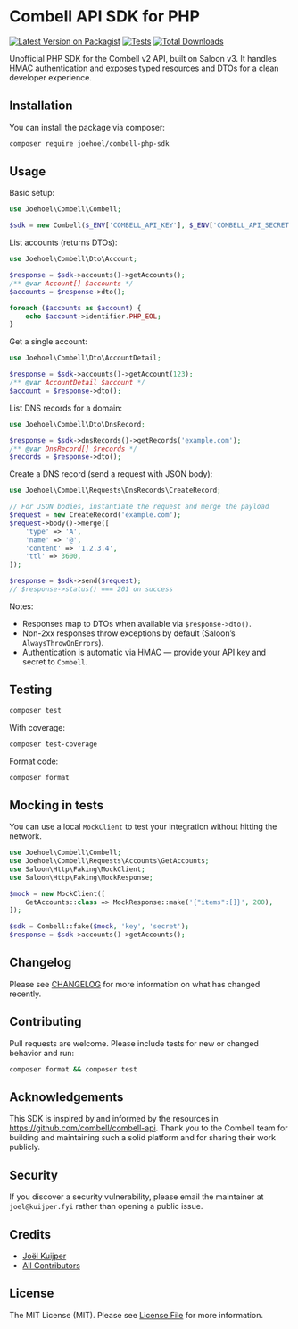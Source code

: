 # Combell API SDK for PHP

[![Latest Version on Packagist](https://img.shields.io/packagist/v/joehoel/combell-php-sdk.svg?style=flat-square)](https://packagist.org/packages/joehoel/combell-php-sdk)
[![Tests](https://img.shields.io/github/actions/workflow/status/joehoel/combell-php-sdk/run-tests.yml?branch=master&label=tests&style=flat-square)](https://github.com/joehoel/combell-php-sdk/actions/workflows/run-tests.yml)
[![Total Downloads](https://img.shields.io/packagist/dt/joehoel/combell-php-sdk.svg?style=flat-square)](https://packagist.org/packages/joehoel/combell-php-sdk)

Unofficial PHP SDK for the Combell v2 API, built on Saloon v3. It handles HMAC authentication and exposes typed resources and DTOs for a clean developer experience.

## Installation

You can install the package via composer:

```bash
composer require joehoel/combell-php-sdk
```

## Usage

Basic setup:

```php
use Joehoel\Combell\Combell;

$sdk = new Combell($_ENV['COMBELL_API_KEY'], $_ENV['COMBELL_API_SECRET']);
```

List accounts (returns DTOs):

```php
use Joehoel\Combell\Dto\Account;

$response = $sdk->accounts()->getAccounts();
/** @var Account[] $accounts */
$accounts = $response->dto();

foreach ($accounts as $account) {
    echo $account->identifier.PHP_EOL;
}
```

Get a single account:

```php
use Joehoel\Combell\Dto\AccountDetail;

$response = $sdk->accounts()->getAccount(123);
/** @var AccountDetail $account */
$account = $response->dto();
```

List DNS records for a domain:

```php
use Joehoel\Combell\Dto\DnsRecord;

$response = $sdk->dnsRecords()->getRecords('example.com');
/** @var DnsRecord[] $records */
$records = $response->dto();
```

Create a DNS record (send a request with JSON body):

```php
use Joehoel\Combell\Requests\DnsRecords\CreateRecord;

// For JSON bodies, instantiate the request and merge the payload
$request = new CreateRecord('example.com');
$request->body()->merge([
    'type' => 'A',
    'name' => '@',
    'content' => '1.2.3.4',
    'ttl' => 3600,
]);

$response = $sdk->send($request);
// $response->status() === 201 on success
```

Notes:

- Responses map to DTOs when available via `$response->dto()`.
- Non-2xx responses throw exceptions by default (Saloon’s `AlwaysThrowOnErrors`).
- Authentication is automatic via HMAC — provide your API key and secret to `Combell`.

## Testing

```bash
composer test
```

With coverage:

```bash
composer test-coverage
```

Format code:

```bash
composer format
```

## Mocking in tests

You can use a local `MockClient` to test your integration without hitting the network.

```php
use Joehoel\Combell\Combell;
use Joehoel\Combell\Requests\Accounts\GetAccounts;
use Saloon\Http\Faking\MockClient;
use Saloon\Http\Faking\MockResponse;

$mock = new MockClient([
    GetAccounts::class => MockResponse::make('{"items":[]}', 200),
]);

$sdk = Combell::fake($mock, 'key', 'secret');
$response = $sdk->accounts()->getAccounts();
```

## Changelog

Please see [CHANGELOG](CHANGELOG.md) for more information on what has changed recently.

## Contributing

Pull requests are welcome. Please include tests for new or changed behavior and run:

```bash
composer format && composer test
```

## Acknowledgements

This SDK is inspired by and informed by the resources in <https://github.com/combell/combell-api>. Thank you to the Combell team for building and maintaining such a solid platform and for sharing their work publicly.

## Security

If you discover a security vulnerability, please email the maintainer at `joel@kuijper.fyi` rather than opening a public issue.

## Credits

- [Joël Kuijper](https://github.com/Joehoel)
- [All Contributors](https://github.com/joehoel/combell-php-sdk/graphs/contributors)

## License

The MIT License (MIT). Please see [License File](LICENSE.md) for more information.
